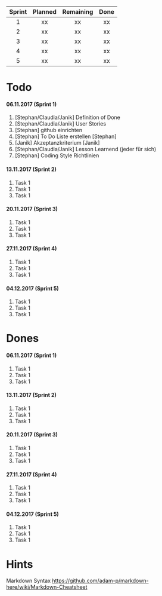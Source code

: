 | Sprint   | Planned   | Remaining  | Done  |
|:--------:|:---------:|:----------:|:-----:|
| 1        | xx        | xx         | xx    |
| 2        | xx        | xx         | xx    |
| 3        | xx        | xx         | xx    |
| 4        | xx        | xx         | xx    |
| 5        | xx        | xx         | xx    |



# Todo
#### 06.11.2017 (Sprint 1)
1. [Stephan/Claudia/Janik] Definition of Done
1. [Stephan/Claudia/Janik] User Stories 
1. [Stephan] github einrichten 
1. [Stephan] To Do Liste erstellen [Stephan]
1. [Janik] Akzeptanzkriterium [Janik]
1. [Stephan/Claudia/Janik] Lesson Learnend (jeder für sich) 
1. [Stephan] Coding Style Richtlinien

#### 13.11.2017 (Sprint 2)
1. Task 1
1. Task 1
1. Task 1

#### 20.11.2017 (Sprint 3)
1. Task 1
1. Task 1
1. Task 1

#### 27.11.2017 (Sprint 4)
1. Task 1
1. Task 1
1. Task 1

#### 04.12.2017 (Sprint 5)
1. Task 1
1. Task 1
1. Task 1


# Dones
#### 06.11.2017 (Sprint 1)
1. Task 1
1. Task 1
1. Task 1

#### 13.11.2017 (Sprint 2)
1. Task 1
1. Task 1
1. Task 1

#### 20.11.2017 (Sprint 3)
1. Task 1
1. Task 1
1. Task 1


#### 27.11.2017 (Sprint 4)
1. Task 1
1. Task 1
1. Task 1

#### 04.12.2017 (Sprint 5)
1. Task 1
1. Task 1
1. Task 1

# Hints
Markdown Syntax
https://github.com/adam-p/markdown-here/wiki/Markdown-Cheatsheet
